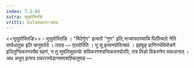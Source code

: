 ```yaml
---
index: 7.3.88
sutra: भूसुवोस्तिङि
vritti: balamanorama
---
```


<<भूसुवोस्तिङि>> - भूसुवोस्तिङि । "मिदेर्गुण" इत्यतो "गुण" इति,नाभ्यास्तस्याचि पिती॑त्यतो नेति सार्वधातुक इति चानुवर्तते । तदाह — एतयोरिति । भू सू इत्यनयोरित्यर्थः । इहषूङ् प्राणिगर्भविमोचने॑ इतिलुग्विकरणस्यैव ग्रहणं, न तु सुवतिसूयत्योः शविकरणश्यन्विकरणयोरपि, तत्र तिङो विकरणेन व्यवधानात् । अथ अभूत् इत्यत्र तकारस्येडागममाशह्कितुमाह — 